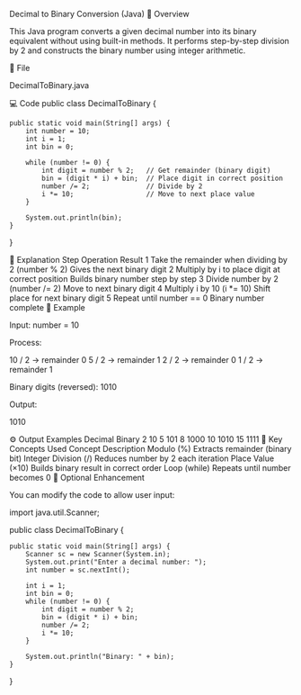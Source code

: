 Decimal to Binary Conversion (Java)
📘 Overview

This Java program converts a given decimal number into its binary equivalent without using built-in methods.
It performs step-by-step division by 2 and constructs the binary number using integer arithmetic.

📂 File

DecimalToBinary.java

💻 Code
public class DecimalToBinary {

    public static void main(String[] args) {
        int number = 10;
        int i = 1;
        int bin = 0;

        while (number != 0) {
            int digit = number % 2;   // Get remainder (binary digit)
            bin = (digit * i) + bin;  // Place digit in correct position
            number /= 2;              // Divide by 2
            i *= 10;                  // Move to next place value
        }

        System.out.println(bin);
    }
}

🧠 Explanation
Step	Operation	Result
1	Take the remainder when dividing by 2 (number % 2)	Gives the next binary digit
2	Multiply by i to place digit at correct position	Builds binary number step by step
3	Divide number by 2 (number /= 2)	Move to next binary digit
4	Multiply i by 10 (i *= 10)	Shift place for next binary digit
5	Repeat until number == 0	Binary number complete
🧩 Example

Input:
number = 10

Process:

10 / 2 → remainder 0
5 / 2  → remainder 1
2 / 2  → remainder 0
1 / 2  → remainder 1


Binary digits (reversed): 1010

Output:

1010

⚙️ Output Examples
Decimal	Binary
2	10
5	101
8	1000
10	1010
15	1111
🧩 Key Concepts Used
Concept	Description
Modulo (%)	Extracts remainder (binary bit)
Integer Division (/)	Reduces number by 2 each iteration
Place Value (×10)	Builds binary result in correct order
Loop (while)	Repeats until number becomes 0
🚀 Optional Enhancement

You can modify the code to allow user input:

import java.util.Scanner;

public class DecimalToBinary {

    public static void main(String[] args) {
        Scanner sc = new Scanner(System.in);
        System.out.print("Enter a decimal number: ");
        int number = sc.nextInt();

        int i = 1;
        int bin = 0;
        while (number != 0) {
            int digit = number % 2;
            bin = (digit * i) + bin;
            number /= 2;
            i *= 10;
        }

        System.out.println("Binary: " + bin);
    }
}
